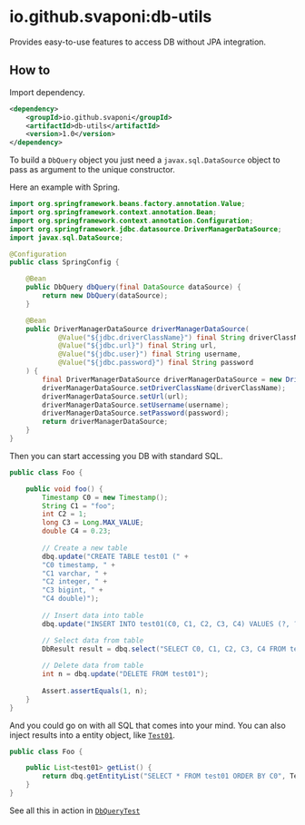 # io.github.svaponi:db-utils

Provides easy-to-use features to access DB without JPA integration.

## How to

Import dependency.

```xml
<dependency>
    <groupId>io.github.svaponi</groupId>
    <artifactId>db-utils</artifactId>
    <version>1.0</version>
</dependency>
```

To build a `DbQuery` object you just need a `javax.sql.DataSource` object to pass as argument to the unique constructor.

Here an example with Spring.

```java
import org.springframework.beans.factory.annotation.Value;
import org.springframework.context.annotation.Bean;
import org.springframework.context.annotation.Configuration;
import org.springframework.jdbc.datasource.DriverManagerDataSource;
import javax.sql.DataSource;

@Configuration
public class SpringConfig {

    @Bean
    public DbQuery dbQuery(final DataSource dataSource) {
        return new DbQuery(dataSource);
    }

    @Bean
    public DriverManagerDataSource driverManagerDataSource(
            @Value("${jdbc.driverClassName}") final String driverClassName,
            @Value("${jdbc.url}") final String url,
            @Value("${jdbc.user}") final String username,
            @Value("${jdbc.password}") final String password
    ) {
        final DriverManagerDataSource driverManagerDataSource = new DriverManagerDataSource();
        driverManagerDataSource.setDriverClassName(driverClassName);
        driverManagerDataSource.setUrl(url);
        driverManagerDataSource.setUsername(username);
        driverManagerDataSource.setPassword(password);
        return driverManagerDataSource;
    }
}
```

Then you can start accessing you DB with standard SQL.

```java
public class Foo {

    public void foo() {
        Timestamp C0 = new Timestamp();
        String C1 = "foo";
        int C2 = 1;
        long C3 = Long.MAX_VALUE;
        double C4 = 0.23;
        
        // Create a new table
        dbq.update("CREATE TABLE test01 (" +
        "C0 timestamp, " +
        "C1 varchar, " +
        "C2 integer, " +
        "C3 bigint, " +
        "C4 double)");
        
        // Insert data into table
        dbq.update("INSERT INTO test01(C0, C1, C2, C3, C4) VALUES (?, ?, ?, ?, ?)", C0, C1, C2, C3, C4);

        // Select data from table
        DbResult result = dbq.select("SELECT C0, C1, C2, C3, C4 FROM test01");
        
        // Delete data from table
        int n = dbq.update("DELETE FROM test01");
        
        Assert.assertEquals(1, n);
    }
}
```
And you could go on with all SQL that comes into your mind. You can also inject results into a entity object, like [`Test01`](https://github.com/svaponi/mir-commons/blob/master/mir-commons-db-utils/src/test/java/it/miriade/commons/dbutils/entities/Test01.java).

```java
public class Foo {

    public List<test01> getList() {
        return dbq.getEntityList("SELECT * FROM test01 ORDER BY C0", Test01.class);
    }
}
```

See all this in action in [`DbQueryTest`](src/test/java/it/miriade/commons/dbutils/DbQueryTest.java)
